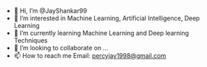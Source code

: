 - 👋 Hi, I’m @JayShankar99
- 👀 I’m interested in Machine Learning, Artificial Intelligence, Deep Learning
- 🌱 I’m currently learning Machine Learning and Deep learning Techniques
- 💞️ I’m looking to collaborate on ...
- 📫 How to reach me Email: percyjay1998@gmail.com

<!---
JayShankar99/JayShankar99 is a ✨ special ✨ repository because its `README.md` (this file) appears on your GitHub profile.
You can click the Preview link to take a look at your changes.
--->
